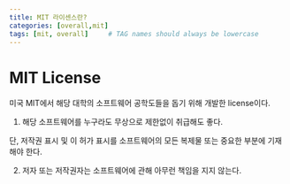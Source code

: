 ```yaml
---
title: MIT 라이센스란?
categories: [overall,mit]
tags: [mit, overall]     # TAG names should always be lowercase
---
```



# MIT License

미국 MIT에서 해당 대학의 소프트웨어 공학도들을 돕기 위해 개발한 license이다.

1. 해당 소프트웨어를 누구라도 무상으로 제한없이 취급해도 좋다. 

단, 저작권 표시 및 이 허가 표시를 소프트웨어의 모든 복제물 또는 중요한 부분에 기재해야 한다.

2. 저자 또는 저작권자는 소프트웨어에 관해 아무런 책임을 지지 않는다.

